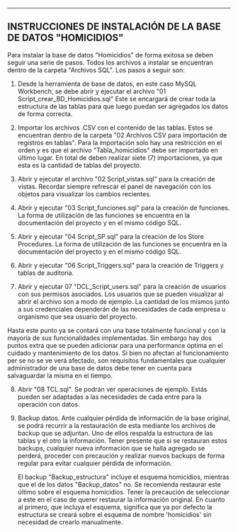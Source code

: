 -------------------------------------------------------------------------------------------------------------
INSTRUCCIONES DE INSTALACIÓN DE LA BASE DE DATOS "HOMICIDIOS"
-------------------------------------------------------------------------------------------------------------

Para instalar la base de datos "Homicidios" de forma exitosa se deben seguir una serie de pasos.
Todos los archivos a instalar se encuentran dentro de la carpeta "Archivos SQL". Los pasos a seguir son:

1) Desde la herramienta de base de datos, en este caso MySQL Workbench, se debe abrir y ejecutar el archivo 
   "01 Script_crear_BD_Homicidios.sql" Este se encargará de crear toda la estructura de las tablas para que luego 
   puedan ser agregados los datos de forma correcta.

2) Importar los archivos .CSV con el contenido de las tablas. Estos se encuentran dentro de la carpeta 
   "02 Archivos CSV para importación de registros en tablas". Para la importación solo hay una restricción en el 
   orden y es que el archivo "Tabla_homicidios" debe ser importado en último lugar. En total de deben realizar
   siete (7) importaciones, ya que esta es la cantidad de tablas del proyecto.

3) Abrir y ejecutar el archivo "02 Script_vistas.sql" para la creación de vistas. Recordar siempre refrescar 
   el panel de navegación con los objetos para visualizar los cambios recientes.

4) Abrir y ejecutar "03 Script_funciones.sql" para la creación de funciones. La forma de utilización de las 
   funciones se encuentra en la documentación del proyecto y en el mismo código SQL.

5) Abrir y ejecutar "04 Script_SP.sql" para la creación de los Store Procedures. La forma de utilización de 
   las funciones se encuentra en la documentación del proyecto y en el mismo código SQL.

6) Abrir y ejecutar "06 Script_Triggers.sql" para la creación de Triggers y tablas de auditoria.

7) Abrir y ejecutar 07 "DCL_Script_users.sql" para la creación de usuarios con sus permisos asociados. Los 
   usuarios que se pueden visualizar al abrir el archivo son a modo de ejemplo. La cantidad de los mismos junto 
   a sus credenciales dependerán de las necesidades de cada empresa u organismo que sea usuario del proyecto.

Hasta este punto ya se contará con una base totalmente funcional y con la mayoría de sus funcionalidades 
implementadas. Sin embargo hay dos puntos extra que se pueden adicionar para una performance óptima en el 
cuidado y mantenimiento de los datos. Si bien no afectan al funcionamiento per se no se ve verá afectado, son 
requisitos fundamentales que cualquier administrador de una base de datos debe tener en cuenta para salvaguardar 
la misma en el tiempo.


8) Abrir "08 TCL.sql". Se podrán ver operaciones de ejemplo. Estás pueden ser adaptadas a las necesidades de cada 
   entre para la operación con datos.

9) Backup datos. Ante cualquier pérdida de información de la base original, se podrá recurrir a la restauración de 
   esta mediante los archivos de backup que se adjuntan. Uno de ellos respalda la estructura de las tablas y el otro 
   la información. Tener presente que si se restauran estos backups, cualquier nueva información que se halla agregado 
   se perderá, proceder con precaución y realizar nuevos backups de forma regular para evitar cualquier pérdida de información.
  
   El backup "Backup_estructura" incluye el esquema homicidios, mientras que el de los datos "Backup_datos" no. Se recomienda
   restaurar este último sobre el esquema homicidios. Tener la precaución de seleccionar a este en el caso de querer restaurar
   la información original. En cuanto al primero, que incluya el esquema, significa que ya por defecto la estructura se creará 
   sobre el esquema de nombre 'homicidios' sin necesidad de crearlo manualmente.

